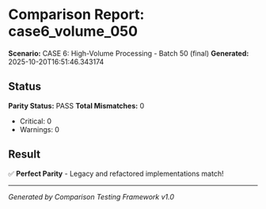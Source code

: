 # Comparison Report: case6_volume_050
**Scenario:** CASE 6: High-Volume Processing - Batch 50 (final)
**Generated:** 2025-10-20T16:51:46.343174

## Status
**Parity Status:** PASS
**Total Mismatches:** 0
  - Critical: 0
  - Warnings: 0

## Result
✅ **Perfect Parity** - Legacy and refactored implementations match!

---
*Generated by Comparison Testing Framework v1.0*